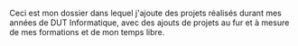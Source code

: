 
Ceci est mon dossier dans lequel j'ajoute des projets réalisés durant mes années de DUT Informatique, avec des ajouts de projets au fur et à mesure de mes formations et de mon temps libre.

